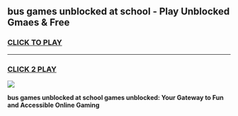 
## bus games unblocked at school - Play Unblocked Gmaes & Free
<h3>
<a href="https://news.freeplayer.one?title=bus_games_unblocked_at_school&ref=23F">CLICK TO PLAY</a></h3>
<hr>

<h3>
<a href="https://news.freeplayer.one?title=bus_games_unblocked_at_school&ref=23F">CLICK 2 PLAY</a>
  
</h3>

<a href="https://news.freeplayer.one?title=bus_games_unblocked_at_school&ref=23F/"><img src="https://clearcache.store/games.png"></a>


**bus games unblocked at school games unblocked: Your Gateway to Fun and Accessible Online Gaming**
